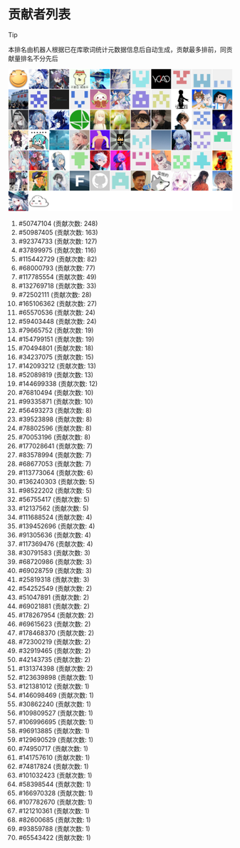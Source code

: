 # 贡献者列表

> [!TIP]
> 本排名由机器人根据已在库歌词统计元数据信息后自动生成，贡献最多排前，同贡献量排名不分先后

![贡献者头像画廊](./CONTRIBUTORS.svg)

1. #50747104 (贡献次数: 248)
2. #50987405 (贡献次数: 163)
3. #92374733 (贡献次数: 127)
4. #37899975 (贡献次数: 116)
5. #115442729 (贡献次数: 82)
6. #68000793 (贡献次数: 77)
7. #117785554 (贡献次数: 49)
8. #132769718 (贡献次数: 33)
9. #72502111 (贡献次数: 28)
10. #165106362 (贡献次数: 27)
11. #65570536 (贡献次数: 24)
12. #59403448 (贡献次数: 24)
13. #79665752 (贡献次数: 19)
14. #154799151 (贡献次数: 19)
15. #70494801 (贡献次数: 18)
16. #34237075 (贡献次数: 15)
17. #142093212 (贡献次数: 13)
18. #52089819 (贡献次数: 13)
19. #144699338 (贡献次数: 12)
20. #76810494 (贡献次数: 10)
21. #99335871 (贡献次数: 10)
22. #56493273 (贡献次数: 8)
23. #39523898 (贡献次数: 8)
24. #78802596 (贡献次数: 8)
25. #70053196 (贡献次数: 8)
26. #177028641 (贡献次数: 7)
27. #83578994 (贡献次数: 7)
28. #68677053 (贡献次数: 7)
29. #113773064 (贡献次数: 6)
30. #136240303 (贡献次数: 5)
31. #98522202 (贡献次数: 5)
32. #56755417 (贡献次数: 5)
33. #12137562 (贡献次数: 5)
34. #111688524 (贡献次数: 4)
35. #139452696 (贡献次数: 4)
36. #91305636 (贡献次数: 4)
37. #117369476 (贡献次数: 4)
38. #30791583 (贡献次数: 3)
39. #68720986 (贡献次数: 3)
40. #69028759 (贡献次数: 3)
41. #25819318 (贡献次数: 3)
42. #54252549 (贡献次数: 2)
43. #51047891 (贡献次数: 2)
44. #69021881 (贡献次数: 2)
45. #178267954 (贡献次数: 2)
46. #69615623 (贡献次数: 2)
47. #178468370 (贡献次数: 2)
48. #72300219 (贡献次数: 2)
49. #32919465 (贡献次数: 2)
50. #42143735 (贡献次数: 2)
51. #131374398 (贡献次数: 2)
52. #123639898 (贡献次数: 1)
53. #121381012 (贡献次数: 1)
54. #146098469 (贡献次数: 1)
55. #30862240 (贡献次数: 1)
56. #109809527 (贡献次数: 1)
57. #106996695 (贡献次数: 1)
58. #96913885 (贡献次数: 1)
59. #129690529 (贡献次数: 1)
60. #74950717 (贡献次数: 1)
61. #141757610 (贡献次数: 1)
62. #74817824 (贡献次数: 1)
63. #101032423 (贡献次数: 1)
64. #58398544 (贡献次数: 1)
65. #166970328 (贡献次数: 1)
66. #107782670 (贡献次数: 1)
67. #121210361 (贡献次数: 1)
68. #82600685 (贡献次数: 1)
69. #93859788 (贡献次数: 1)
70. #65543422 (贡献次数: 1)

